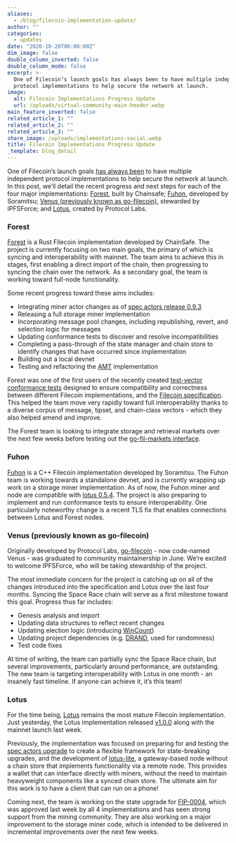 ```yaml
---
aliases:
  - /blog/filecoin-implementation-update/
author: ""
categories:
  - updates
date: "2020-10-20T06:00:00Z"
dim_image: false
double_column_inverted: false
double_column_mode: false
excerpt: >-
  One of Filecoin’s launch goals has always been to have multiple independent
  protocol implementations to help secure the network at launch.
image:
  alt: Filecoin Implementations Progress Update
  url: /uploads/virtual-community-main-header.webp
main_feature_inverted: false
related_article_1: ""
related_article_2: ""
related_article_3: ""
share_image: /uploads/implementations-social.webp
title: Filecoin Implementations Progress Update
_template: blog_detail
---
```


One of Filecoin’s launch goals [has always been](https://filecoin.io/blog/announcing-lotus/#why-multiple-implementations) to have multiple independent protocol implementations to help secure the network at launch. In this post, we’ll detail the recent progress and next steps for each of the four major implementations: [Forest](https://github.com/ChainSafe/forest), built by Chainsafe; [Fuhon](https://github.com/filecoin-project/cpp-filecoin), developed by Soramitsu; [Venus (previously known as go-filecoin)](https://github.com/filecoin-project/venus), stewarded by IPFSForce; and [Lotus](https://github.com/filecoin-project/lotus), created by Protocol Labs.

### Forest

[Forest](https://github.com/ChainSafe/forest) is a Rust Filecoin implementation developed by ChainSafe. The project is currently focusing on two main goals, the primary of which is syncing and interoperability with mainnet. The team aims to achieve this in stages, first enabling a direct import of the chain, then progressing to syncing the chain over the network. As a secondary goal, the team is working toward full-node functionality.

Some recent progress toward these aims includes:

- Integrating miner actor changes as of [spec actors release 0.9.3](https://github.com/filecoin-project/specs-actors/releases/tag/v0.9.3)
- Releasing a full storage miner implementation
- Incorporating message pool changes, including republishing, revert, and selection logic for messages
- Updating conformance tests to discover and resolve incompatibilities
- Completing a pass-through of the state manager and chain store to identify changes that have occurred since implementation
- Building out a local devnet
- Testing and refactoring the [AMT](https://spec.filecoin.io/#section-systems.filecoin_vm.state_tree.state-tree) implementation

Forest was one of the first users of the recently created [test-vector conformance tests](https://github.com/filecoin-project/test-vectors) designed to ensure compatibility and correctness between different Filecoin implementations, and the [Filecoin specification](https://spec.filecoin.io/). This helped the team move very rapidly toward full interoperability thanks to a diverse corpus of message, tipset, and chain-class vectors - which they also helped amend and improve.

The Forest team is looking to integrate storage and retrieval markets over the next few weeks before testing out the [go-fil-markets interface](https://github.com/filecoin-project/go-fil-markets).

### Fuhon

[Fuhon](https://github.com/filecoin-project/cpp-filecoin) is a C++ Filecoin implementation developed by Soramitsu. The Fuhon team is working towards a standalone devnet, and is currently wrapping up work on a storage miner implementation. As of now, the Fuhon miner and node are compatible with [lotus 0.5.4](https://github.com/filecoin-project/lotus/releases/tag/v0.5.4). The project is also preparing to implement and run conformance tests to ensure interoperability. One particularly noteworthy change is a recent TLS fix that enables connections between Lotus and Forest nodes.

### Venus (previously known as go-filecoin)

Originally developed by Protocol Labs, [go-filecoin](https://github.com/filecoin-project/venus) - now code-named Venus - was graduated to community maintainership in June. We’re excited to welcome IPFSForce, who will be taking stewardship of the project.

The most immediate concern for the project is catching up on all of the changes introduced into the specification and Lotus over the last four months. Syncing the Space Race chain will serve as a first milestone toward this goal. Progress thus far includes:

- Genesis analysis and import
- Updating data structures to reflect recent changes
- Updating election logic (introducing [WinCount](https://spec.filecoin.io/#section-algorithms.expected_consensus.expected-consensus))
- Updating project dependencies (e.g. [DRAND](https://spec.filecoin.io/#section-libraries.drand.drand), used for randomness)
- Test code fixes

At time of writing, the team can partially sync the Space Race chain, but several improvements, particularly around performance, are outstanding. The new team is targeting interoperability with Lotus in one month - an insanely fast timeline. If anyone can achieve it, it’s this team!

### Lotus

For the time being, [Lotus](https://github.com/filecoin-project/lotus) remains the most mature Filecoin implementation. Just yesterday, the Lotus implementation released [v1.0.0](https://github.com/filecoin-project/lotus/releases) along with the mainnet launch last week.

Previously, the implementation was focused on preparing for and testing the [spec actors upgrade](https://github.com/filecoin-project/lotus/releases/tag/v0.9.0) to create a flexible framework for state-breaking upgrades, and the development of [lotus-lite](https://github.com/filecoin-project/lotus/issues/3532#), a gateway-based node without a chain store that implements functionality via a remote node. This provides a wallet that can interface directly with miners, without the need to maintain heavyweight components like a synced chain store. The ultimate aim for this work is to have a client that can run on a phone!

Coming next, the team is working on the state upgrade for [FIP-0004](https://github.com/filecoin-project/FIPs/blob/master/FIPS/fip-0004.md), which was approved last week by all 4 implementations and has seen strong support from the mining community. They are also working on a major improvement to the storage miner code, which is intended to be delivered in incremental improvements over the next few weeks.
